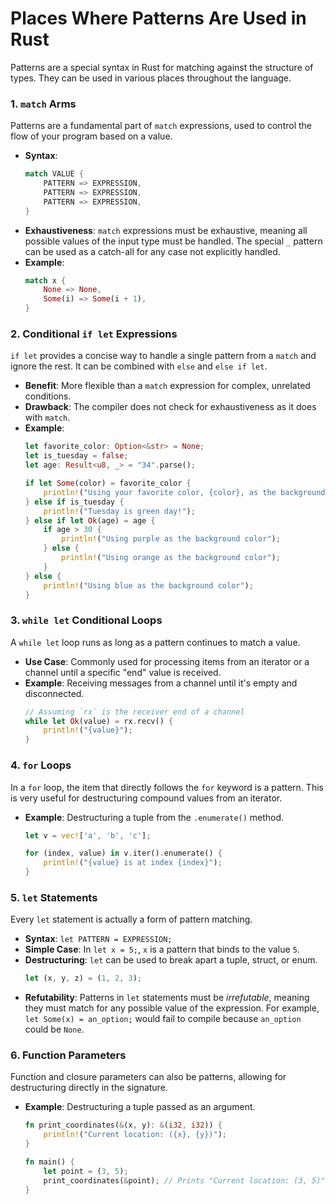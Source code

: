 # Places Where Patterns Are Used in Rust

Patterns are a special syntax in Rust for matching against the structure of types. They can be used in various places throughout the language.

### 1\. `match` Arms

Patterns are a fundamental part of `match` expressions, used to control the flow of your program based on a value.

  * **Syntax**:
    ```rust
    match VALUE {
        PATTERN => EXPRESSION,
        PATTERN => EXPRESSION,
        PATTERN => EXPRESSION,
    }
    ```
  * **Exhaustiveness**: `match` expressions must be exhaustive, meaning all possible values of the input type must be handled. The special `_` pattern can be used as a catch-all for any case not explicitly handled.
  * **Example**:
    ```rust
    match x {
        None => None,
        Some(i) => Some(i + 1),
    }
    ```

### 2\. Conditional `if let` Expressions

`if let` provides a concise way to handle a single pattern from a `match` and ignore the rest. It can be combined with `else` and `else if let`.

  * **Benefit**: More flexible than a `match` expression for complex, unrelated conditions.
  * **Drawback**: The compiler does not check for exhaustiveness as it does with `match`.
  * **Example**:
    ```rust
    let favorite_color: Option<&str> = None;
    let is_tuesday = false;
    let age: Result<u8, _> = "34".parse();

    if let Some(color) = favorite_color {
        println!("Using your favorite color, {color}, as the background");
    } else if is_tuesday {
        println!("Tuesday is green day!");
    } else if let Ok(age) = age {
        if age > 30 {
            println!("Using purple as the background color");
        } else {
            println!("Using orange as the background color");
        }
    } else {
        println!("Using blue as the background color");
    }
    ```

### 3\. `while let` Conditional Loops

A `while let` loop runs as long as a pattern continues to match a value.

  * **Use Case**: Commonly used for processing items from an iterator or a channel until a specific "end" value is received.
  * **Example**: Receiving messages from a channel until it's empty and disconnected.
    ```rust
    // Assuming `rx` is the receiver end of a channel
    while let Ok(value) = rx.recv() {
        println!("{value}");
    }
    ```

### 4\. `for` Loops

In a `for` loop, the item that directly follows the `for` keyword is a pattern. This is very useful for destructuring compound values from an iterator.

  * **Example**: Destructuring a tuple from the `.enumerate()` method.
    ```rust
    let v = vec!['a', 'b', 'c'];

    for (index, value) in v.iter().enumerate() {
        println!("{value} is at index {index}");
    }
    ```

### 5\. `let` Statements

Every `let` statement is actually a form of pattern matching.

  * **Syntax**: `let PATTERN = EXPRESSION;`
  * **Simple Case**: In `let x = 5;`, `x` is a pattern that binds to the value `5`.
  * **Destructuring**: `let` can be used to break apart a tuple, struct, or enum.
    ```rust
    let (x, y, z) = (1, 2, 3);
    ```
  * **Refutability**: Patterns in `let` statements must be *irrefutable*, meaning they must match for any possible value of the expression. For example, `let Some(x) = an_option;` would fail to compile because `an_option` could be `None`.

### 6\. Function Parameters

Function and closure parameters can also be patterns, allowing for destructuring directly in the signature.

  * **Example**: Destructuring a tuple passed as an argument.
    ```rust
    fn print_coordinates(&(x, y): &(i32, i32)) {
        println!("Current location: ({x}, {y})");
    }

    fn main() {
        let point = (3, 5);
        print_coordinates(&point); // Prints "Current location: (3, 5)"
    }
    ```